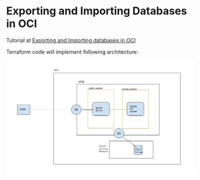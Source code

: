# Exporting and Importing Databases in OCI

Tutorial at <a href="https://isaac-kami.tumblr.com/Tutorial2">Exporting and Importing databases in OCI</a>

Terraform code will implement following architecture:

![alt text](https://raw.githubusercontent.com/MuchTest/pix/main/b2/arch.jpg)
